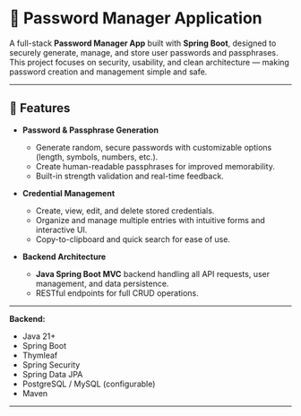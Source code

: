 # 🔐 Password Manager Application

A full-stack **Password Manager App** built with **Spring Boot**, designed to securely generate, manage, and store user passwords and passphrases.  
This project focuses on security, usability, and clean architecture — making password creation and management simple and safe.

---

## 🚀 Features

- **Password & Passphrase Generation**
  - Generate random, secure passwords with customizable options (length, symbols, numbers, etc.).
  - Create human-readable passphrases for improved memorability.
  - Built-in strength validation and real-time feedback.

- **Credential Management**
  - Create, view, edit, and delete stored credentials.
  - Organize and manage multiple entries with intuitive forms and interactive UI.
  - Copy-to-clipboard and quick search for ease of use.

- **Backend Architecture**
  - **Java Spring Boot MVC** backend handling all API requests, user management, and data persistence.
  - RESTful endpoints for full CRUD operations.

---


**Backend:**
- Java 21+
- Spring Boot
- Thymleaf
- Spring Security
- Spring Data JPA
- PostgreSQL / MySQL (configurable)
- Maven

---

